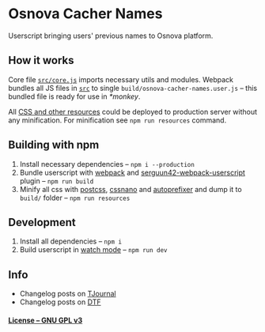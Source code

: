 # Osnova Cacher Names
Userscript bringing users' previous names to Osnova platform.

## How it works
Core file [`src/core.js`](./src/core.js) imports necessary utils and modules. Webpack bundles all JS files in [`src`](./src) to single `build/osnova-cacher-names.user.js` – this bundled file is ready for use in _*monkey_.

All [CSS and other resources](./resources) could be deployed to production server without any minification. For minification see `npm run resources` command.

## Building with npm
1. Install necessary dependencies – `npm i --production`
2. Bundle userscript with [webpack](https://webpack.js.org/) and [serguun42-webpack-userscript](https://github.com/serguun42/serguun42-webpack-userscript) plugin – `npm run build`
3. Minify all css with [postcss](https://github.com/postcss/postcss), [cssnano](https://cssnano.co/) and [autoprefixer](https://github.com/postcss/autoprefixer) and dump it to `build/` folder – `npm run resources`

## Development
1. Install all dependencies – `npm i`
2. Build userscript in [watch mode](https://webpack.js.org/configuration/watch/) – `npm run dev`

## Info
* Changelog posts on [TJournal](https://tjournal.ru/tag/osnovanamescacher)
* Changelog posts on [DTF](https://dtf.ru/tag/osnovanamescacher)

#### [License – GNU GPL v3](./LICENSE)
